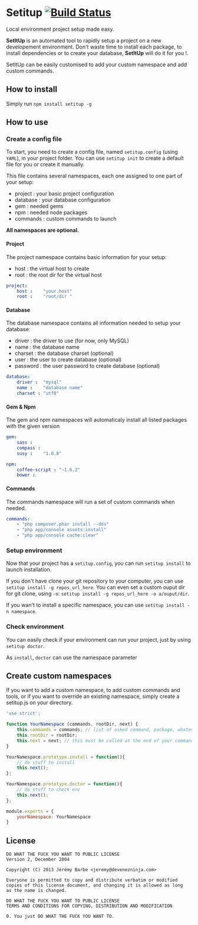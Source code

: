 # Setitup [![Build Status](https://secure.travis-ci.org/CapMousse/setitup.png?branch=master)](http://travis-ci.org/CapMousse/setitup)

Local environment project setup made easy.

**SetItUp** is an automated tool to rapidly setup a project on a new developement environment. Don't waste time to install each package, to install dependencies or to create your database, **SetItUp** will do it for you !.

SetItUp can be easily customised to add your custom namespace and add custom commands.

## How to install

Simply run `npm install setitup -g`

## How to use

### Create a config file

To start, you need to create a config file, named `setitup.config` (using `YAML`), in your project folder. You can use `setitup init` to create a default file for you or create it manually.

This file contains several namespaces, each one assigned to one part of your setup:

- project : your basic project configuration
- database : your database configuration
- gem : needed gems
- npm : needed node packages
- commands : custom commands to launch

**All namespaces are optional.**


#### Project
The project namespace contains basic information for your setup:
- host : the virtual host to create
- root : the root dir for the virtual host


```yaml
project:
    host :    "your.host"
    root :    "root/dir "
```

#### Database
The database namespace contains all information needed to setup your database:
- driver : the driver to use (for now, only MySQL)
- name : the database name
- charset : the database charset (optional)
- user : the user to create database (optional)
- password : the user password to create database (optional)

```yaml
database:
    driver :  "mysql"
    name :    "database name"
    charset : "utf8"
```

#### Gem & Npm
The gem and npm namespaces will automaticaly install all listed packages with the given version

```yaml
gem:
    sass :
    compass :
    susy :    "1.0.8"

npm:
    coffee-script : "~1.6.2"
    bower :
```

#### Commands
The commands namespace will run a set of custom commands when needed. 

```yaml
commands:
    - "php composer.phar install --dev"
    - "php app/console assets:install"
    - "php app/console cache:clear"
```

### Setup environment

Now that your project has a `setitup.config`, you can run `setitup install` to launch installation.

If you don't have clone your git repository to your computer, you can use `setitup install -g repos_url_here`. You can even set a custom ouput dir for git clone, using `-o`: `setitup install -g repos_url_here -o a/ouput/dir`.

If you wan't to install a specific namespace, you can use `setitup install -n namespace`.

### Check environment

You can easily check if your environment can run your project, just by using `setitup doctor`.

As `install`, `doctor` can use the namespace parameter

## Create custom namespaces

If you want to add a custom namespace, to add custom commands and tools, or if you want to override an existing namespace, simply create a setitup.js on your directory.

```javascript
'use strict';

function YourNamespace (commands, rootDir, next) {
    this.commands = commands; // list of asked command, package, whatever you want listed on the config file
    this.rootDir = rootDir;
    this.next = next; // this must be called at the end of your command
}

YourNamespace.prototype.install = function(){
    // do stuff to install
    this.next();
};

YourNamespace.prototype.doctor = function(){
    // do stuff to check env
    this.next();
};

module.exports = {
    yourNamespace: YourNamespace
}
```

## License

```
DO WHAT THE FUCK YOU WANT TO PUBLIC LICENSE
Version 2, December 2004

Copyright (C) 2013 Jérémy Barbe <jeremy@devenezninja.com>

Everyone is permitted to copy and distribute verbatim or modified
copies of this license document, and changing it is allowed as long
as the name is changed.

DO WHAT THE FUCK YOU WANT TO PUBLIC LICENSE
TERMS AND CONDITIONS FOR COPYING, DISTRIBUTION AND MODIFICATION

0. You just DO WHAT THE FUCK YOU WANT TO.
```

